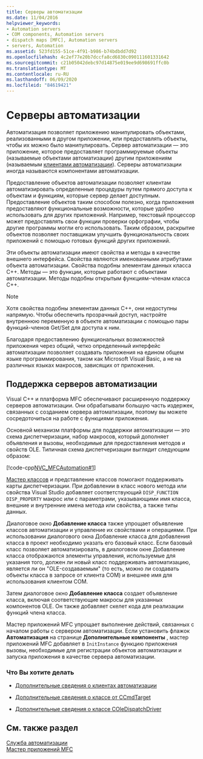 ```yaml
---
title: Серверы автоматизации
ms.date: 11/04/2016
helpviewer_keywords:
- Automation servers
- COM components, Automation servers
- dispatch maps [MFC], Automation servers
- servers, Automation
ms.assetid: 523fd155-51ce-4f91-b986-b74bdbdd7d92
ms.openlocfilehash: 4c2ef77e20b7dccfa8cd6830c090111601331642
ms.sourcegitcommit: c21b05042debc97d14875e019ee9d698691ffc0b
ms.translationtype: MT
ms.contentlocale: ru-RU
ms.lasthandoff: 06/09/2020
ms.locfileid: "84619421"
---
```

# <a name="automation-servers"></a>Серверы автоматизации

Автоматизация позволяет приложению манипулировать объектами, реализованными в другом приложении, или предоставлять объекты, чтобы их можно было манипулировать. Сервер автоматизации — это приложение, которое предоставляет программируемые объекты (называемые объектами автоматизации) другим приложениям (называемым [клиентами автоматизации](automation-clients.md)). Серверы автоматизации иногда называются компонентами автоматизации.

Предоставление объектов автоматизации позволяет клиентам автоматизировать определенные процедуры путем прямого доступа к объектам и функциям, которые сервер делает доступным. Предоставление объектов таким способом полезно, когда приложения предоставляют функциональные возможности, которые удобно использовать для других приложений. Например, текстовый процессор может предоставлять свои функции проверки орфографии, чтобы другие программы могли его использовать. Таким образом, раскрытие объектов позволяет поставщикам улучшить функциональность своих приложений с помощью готовых функций других приложений.

Эти объекты автоматизации имеют свойства и методы в качестве внешнего интерфейса. Свойства являются именованными атрибутами объекта автоматизации. Свойства подобны элементам данных класса C++. Методы — это функции, которые работают с объектами автоматизации. Методы подобны открытым функциям-членам класса C++.

> [!NOTE]
> Хотя свойства подобны элементам данных C++, они недоступны напрямую. Чтобы обеспечить прозрачный доступ, настройте внутреннюю переменную в объекте автоматизации с помощью пары функций-членов Get/Set для доступа к ним.

Благодаря предоставлению функциональных возможностей приложения через общий, четко определенный интерфейс автоматизации позволяет создавать приложения на едином общем языке программирования, таком как Microsoft Visual Basic, а не на различных языках макросов, зависящих от приложения.

## <a name="support-for-automation-servers"></a><a name="_core_support_for_automation_servers"></a>Поддержка серверов автоматизации

Visual C++ и платформа MFC обеспечивают расширенную поддержку серверов автоматизации. Они обрабатывали большую часть издержек, связанных с созданием сервера автоматизации, поэтому вы можете сосредоточиться на работе с функциями приложения.

Основной механизм платформы для поддержки автоматизации — это схема диспетчеризации, набор макросов, который дополняет объявления и вызовы, необходимые для предоставления методов и свойств OLE. Типичная схема диспетчеризации выглядит следующим образом:

[!code-cpp[NVC_MFCAutomation#1](codesnippet/cpp/automation-servers_1.cpp)]

[Мастер классов](reference/mfc-class-wizard.md) и представление классов помогают поддерживать карты диспетчеризации. При добавлении в класс нового метода или свойства Visual Studio добавляет соответствующий `DISP_FUNCTION` `DISP_PROPERTY` макрос или с параметрами, указывающими имя класса, внешние и внутренние имена метода или свойства, а также типы данных.

Диалоговое окно **Добавление класса** также упрощает объявление классов автоматизации и управление их свойствами и операциями. При использовании диалогового окна Добавление класса для добавления класса в проект необходимо указать его базовый класс. Если базовый класс позволяет автоматизировать, в диалоговом окне Добавление класса отображаются элементы управления, используемые для указания того, должен ли новый класс поддерживать автоматизацию, является ли он "OLE-создаваемым" (то есть, можно ли создавать объекты класса в запросе от клиента COM) и внешнее имя для использования клиентом COM.

Затем диалоговое окно **Добавление класса** создает объявление класса, включая соответствующие макросы для указанных компонентов OLE. Он также добавляет скелет кода для реализации функций члена класса.

Мастер приложений MFC упрощает выполнение действий, связанных с началом работы с сервером автоматизации. Если установить флажок **Автоматизация** на странице **Дополнительные компоненты** , мастер приложений MFC добавляет в `InitInstance` функцию приложения вызовы, необходимые для регистрации объектов автоматизации и запуска приложения в качестве сервера автоматизации.

### <a name="what-do-you-want-to-do"></a>Что Вы хотите делать

- [Дополнительные сведения о клиентах автоматизации](automation-clients.md)

- [Дополнительные сведения о классе от CCmdTarget](reference/ccmdtarget-class.md)

- [Дополнительные сведения о классе COleDispatchDriver](reference/coledispatchdriver-class.md)

## <a name="see-also"></a>См. также раздел

[Служба автоматизации](automation.md)<br/>
[Мастер приложений MFC](reference/mfc-application-wizard.md)
